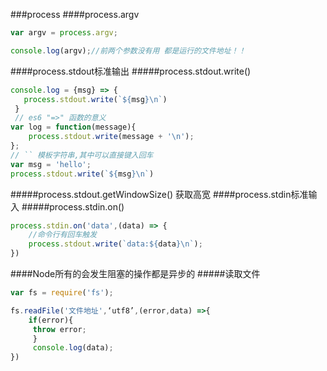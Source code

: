 ###process
####process.argv
```js
var argv = process.argv;

console.log(argv);//前两个参数没有用 都是运行的文件地址！！
```
####process.stdout标准输出
#####process.stdout.write()
```js
console.log = {msg} => {
   process.stdout.write(`${msg}\n`)
 }
 // es6 "=>" 函数的意义
var log = function(message){
    process.stdout.write(message + '\n');
};
// `` 模板字符串,其中可以直接键入回车
var msg = 'hello';
process.stdout.write(`${msg}\n`)
```
#####process.stdout.getWindowSize()
获取高宽
####process.stdin标准输入
#####process.stdin.on()
```js
process.stdin.on('data',(data) => {
    //命令行有回车触发
    process.stdout.write(`data:${data}\n`);
})
```
####Node所有的会发生阻塞的操作都是异步的
#####读取文件

```js
var fs = require('fs');

fs.readFile('文件地址',‘utf8’,(error,data) =>{
    if(error){
     throw error;
     }
     console.log(data);
})
```


